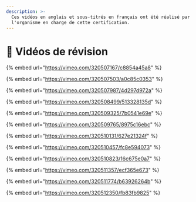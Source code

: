 ```yaml
---
description: >-
  Ces vidéos en anglais et sous-titrés en français ont été réalisé par Numa,
  l'organisme en charge de cette certification.
---
```


# 🎦 Vidéos de révision

{% embed url="https://vimeo.com/320507167/c8854a45a8" %}

{% embed url="https://vimeo.com/320507503/a0c85c0353" %}

{% embed url="https://vimeo.com/320507987/4d297d972a" %}

{% embed url="https://vimeo.com/320508499/513328135d" %}

{% embed url="https://vimeo.com/320509325/7b0541e69e" %}

{% embed url="https://vimeo.com/320509765/8975c16ebc" %}

{% embed url="https://vimeo.com/320510131/627e21324f" %}

{% embed url="https://vimeo.com/320510457/fc8e594073" %}

{% embed url="https://vimeo.com/320510823/16c675e0a7" %}

{% embed url="https://vimeo.com/320511357/ecf365e673" %}

{% embed url="https://vimeo.com/320511774/b63926264b" %}

{% embed url="https://vimeo.com/320512350/fb83fb9825" %}
